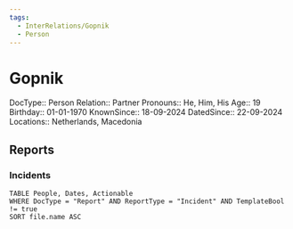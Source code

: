```yaml
---
tags:
  - InterRelations/Gopnik
  - Person
---
```

# Gopnik

DocType:: Person
Relation:: Partner
Pronouns:: He, Him, His
Age:: 19
Birthday:: 01-01-1970
KnownSince:: 18-09-2024
DatedSince:: 22-09-2024
Locations:: Netherlands, Macedonia

## Reports

### Incidents

```dataview
TABLE People, Dates, Actionable
WHERE DocType = "Report" AND ReportType = "Incident" AND TemplateBool != true
SORT file.name ASC
```


